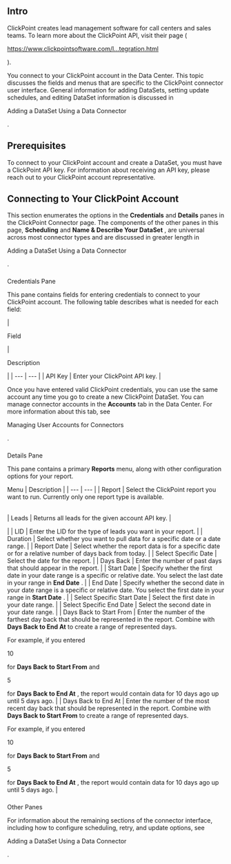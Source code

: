 

Intro
-------

ClickPoint creates lead management software for call centers and sales teams. To learn more about the ClickPoint API, visit their page (

https://www.clickpointsoftware.com/l...tegration.html

).


 You connect to your ClickPoint account in the Data Center. This topic discusses the fields and menus that are specific to the ClickPoint connector user interface. General information for adding DataSets, setting update schedules, and editing DataSet information is discussed in

Adding a DataSet Using a Data Connector

.


 Prerequisites
---------------

To connect to your ClickPoint account and create a DataSet, you must have a ClickPoint API key. For information about receiving an API key, please reach out to your ClickPoint account representative.


 Connecting to Your ClickPoint Account
---------------------------------------


 This section enumerates the options in the
 **Credentials**
 and
 **Details**
 panes in the ClickPoint Connector page. The components of the other panes in this page,
 **Scheduling**
 and
 **Name & Describe Your DataSet**
 , are universal across most connector types and are discussed in greater length in

Adding a DataSet Using a Data Connector

.


###

Credentials Pane


 This pane contains fields for entering credentials to connect to your ClickPoint account. The following table describes what is needed for each field:


|

Field

|

Description

|
| --- | --- |
|
 API Key
  |
 Enter your ClickPoint API key.
  |


 Once you have entered valid ClickPoint credentials, you can use the same account any time you go to create a new ClickPoint DataSet. You can manage connector accounts in the
 **Accounts**
 tab in the Data Center. For more information about this tab, see

Managing User Accounts for Connectors

.


###
 Details Pane

This pane contains a primary
 **Reports**
 menu, along with other configuration options for your report.


 Menu
  |
 Description
  |
| --- | --- |
|
 Report
  |
 Select the ClickPoint report you want to run. Currently only one report type is available.


|  |  |
| --- | --- |
|
 Leads
  |
 Returns all leads for the given account API key.
  |

|
|
 LID
  |
 Enter the LID for the type of leads you want in your report.
  |
|
 Duration
  |
 Select whether you want to pull data for a specific date or a date range.
  |
|
 Report Date
  |
 Select whether the report data is for a specific date or for a relative number of days back from today.
  |
|
 Select Specific Date
  |
 Select the date for the report.
  |
|
 Days Back
  |
 Enter the number of past days that should appear in the report.
  |
|
 Start Date
  |
 Specify whether the first date in your date range is a specific or relative date. You select the last date in your range in
 **End Date**
 .
  |
|
 End Date
  |
 Specify whether the second date in your date range is a specific or relative date. You select the first date in your range in
 **Start Date**
 .
  |
|
 Select Specific Start Date
  |
 Select the first date in your date range.
  |
|
 Select Specific End Date
  |
 Select the second date in your date range.
  |
|
 Days Back to Start From
  |
 Enter the number of the farthest day back that should be represented in the report. Combine with
 **Days Back to End At**
 to create a range of represented days.


 For example, if you entered

10

for
 **Days Back to Start From**
 and

5

for
 **Days Back to End At**
 , the report would contain data for 10 days ago up until 5 days ago.
  |
|
 Days Back to End At
  |
 Enter the number of the most recent day back that should be represented in the report. Combine with
 **Days Back to Start From**
 to create a range of represented days.


 For example, if you entered

10

for
 **Days Back to Start From**
 and

5

for
 **Days Back to End At**
 , the report would contain data for 10 days ago up until 5 days ago.
  |


###
 Other Panes

For information about the remaining sections of the connector interface, including how to configure scheduling, retry, and update options, see

Adding a DataSet Using a Data Connector

.

